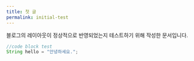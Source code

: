 ```yaml
---
title: 첫 글
permalink: initial-test
---
```


블로그의 레이아웃이 정상적으로 반영되었는지 테스트하기 위해 작성한 문서입니다.

```java
//code block test
String hello = "안녕하세요.";
```